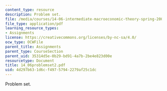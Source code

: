 ```yaml
---
content_type: resource
description: Problem set.
file: /media/courses/14-06-intermediate-macroeconomic-theory-spring-2004/4d297b631d6cf49757942279af25c1dc_14_06problemset2.pdf
file_type: application/pdf
learning_resource_types:
- Assignments
license: https://creativecommons.org/licenses/by-nc-sa/4.0/
ocw_type: OCWFile
parent_title: Assignments
parent_type: CourseSection
parent_uid: 35314d5e-0b29-bd91-4a7b-2be4e823d00e
resourcetype: Document
title: 14_06problemset2.pdf
uid: 4d297b63-1d6c-f497-5794-2279af25c1dc
---
```

Problem set.